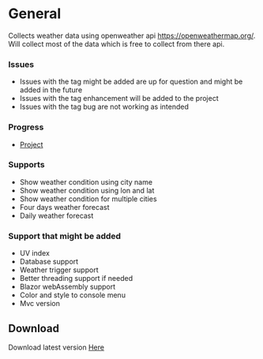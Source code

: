 # General
Collects weather data using openweather api https://openweathermap.org/. 
Will collect most of the data which is free to collect from there api. 

### Issues
- Issues with the tag might be added are up for question and might be added in the future
- Issues with the tag enhancement will be added to the project
- Issues with the tag bug are not working as intended
### Progress 
- [Project](https://github.com/users/Carpenteri1/projects/3) 

### Supports
- Show weather condition using city name
- Show weather condition using lon and lat
- Show weather condition for multiple cities
- Four days weather forecast 
- Daily weather forecast 

### Support that might be added
-  UV index
-  Database support
-  Weather trigger support
-  Better threading support if needed
-  Blazor webAssembly support
-  Color and style to console menu
-  Mvc version 

## Download
 Download latest version [Here](https://github.com/Carpenteri1/WeatherApp/releases/download/v1.0/Bin.zip)
